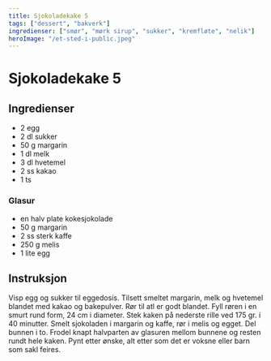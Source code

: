 ```yaml
---
title: Sjokoladekake 5
tags: ["dessert", "bakverk"]
ingredienser: ["smør", "mørk sirup", "sukker", "kremfløte", "nelik"]
heroImage: "/et-sted-i-public.jpeg"
---
```


# Sjokoladekake 5

## Ingredienser

- 2 egg
- 2 dl sukker
- 50 g margarin
- 1 dl melk
- 3 dl hvetemel
- 2 ss kakao
- 1 ts

### Glasur

- en halv plate kokesjokolade
- 50 g margarin
- 2 ss sterk kaffe
- 250 g melis
- 1 lite egg

## Instruksjon

Visp egg og sukker til eggedosis. Tilsett smeltet margarin, melk og hvetemel blandet med kakao og bakepulver. Rør til atl er godt blandet. Fyll røren i en smurt rund form, 24 cm i diameter. Stek kaken på nederste rille ved 175 gr. i 40 minutter. Smelt sjokoladen i margarin og kaffe, rør i melis og egget. Del bunnen i to. Frodel knapt halvparten av glasuren mellom bunnene og resten rundt hele kaken. Pynt etter ønske, alt etter som det er voksne eller barn som sakl feires.
